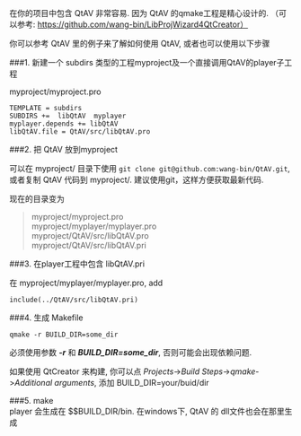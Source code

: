 在你的项目中包含 QtAV 非常容易. 因为 QtAV 的qmake工程是精心设计的. （可以参考: https://github.com/wang-bin/LibProjWizard4QtCreator）

你可以参考 QtAV 里的例子来了解如何使用 QtAV, 或者也可以使用以下步骤


###1. 新建一个 subdirs 类型的工程myproject及一个直接调用QtAV的player子工程

myproject/myproject.pro

    TEMPLATE = subdirs
    SUBDIRS +=  libQtAV  myplayer
    myplayer.depends += libQtAV
    libQtAV.file = QtAV/src/libQtAV.pro

###2. 把 QtAV 放到myproject

可以在 myproject/ 目录下使用 `git clone git@github.com:wang-bin/QtAV.git`, 或者复制 QtAV 代码到 myproject/. 建议使用git，这样方便获取最新代码.

现在的目录变为

> myproject/myproject.pro  
> myproject/myplayer/myplayer.pro  
> myproject/QtAV/src/libQtAV.pro  
> myproject/QtAV/src/libQtAV.pri

###3. 在player工程中包含 libQtAV.pri
  
在 myproject/myplayer/myplayer.pro, add  

    include(../QtAV/src/libQtAV.pri)

###4. 生成 Makefile

`qmake -r BUILD_DIR=some_dir`

  必须使用参数 **_-r_** 和 **_BUILD_DIR=some_dir_**, 否则可能会出现依赖问题.

  如果使用 QtCreator 来构建, 你可以点 _Projects_->_Build Steps_->_qmake_->_Additional arguments_, 添加 BUILD_DIR=your/buid/dir

###5. make  
player 会生成在 $$BUILD_DIR/bin. 在windows下, QtAV 的 dll文件也会在那里生成

